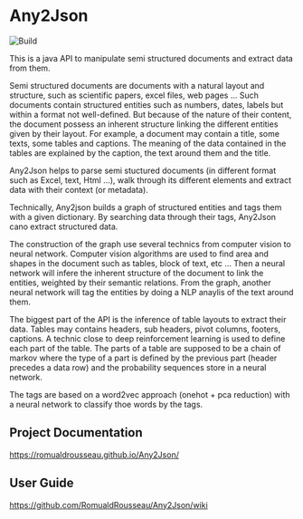 # Any2Json
![Build](https://github.com/RomualdRousseau/Any2Json/workflows/Build/badge.svg)

This is a java API to manipulate semi structured documents and extract data from them.

Semi structured documents are documents with a natural layout and structure, such as scientific papers, excel files, web pages ... Such documents contain structured entities such as numbers, dates, labels but within a format not well-defined. But because of the nature of their content, the document possess an inherent structure linking the different entities given by their layout. For example, a document may contain a title, some texts, some tables and captions. The meaning of the data contained in the tables are explained by the caption, the text around them and the title.

Any2Json helps to parse semi stuctured documents (in different format such as Excel, text, Html ...), walk through its different elements and extract data with their context (or metadata).

Technically, Any2json builds a graph of structured entities and tags them with a given dictionary. By searching data through their tags, Any2Json cano extract structured data.

The construction of the graph use several technics from computer vision to neural network. Computer vision algorithms are used to find area and shapes in the document such as tables, block of text, etc ... Then a neural network will infere the inherent structure of the document to link the entities, weighted by their semantic relations. From the graph, another neural network will tag the entities by doing a NLP anaylis of the text around them.

The biggest part of the API is the inference of table layouts to extract their data. Tables may contains headers, sub headers, pivot columns, footers, captions. A technic close to deep reinforcement learning is used to define each part of the table. The parts of a table are supposed to be a chain of markov where the type of a part is defined by the previous part (header precedes a data row) and the probability sequences store in a neural network.

The tags are based on a word2vec approach (onehot + pca reduction) with a neural network to classify thoe words by the tags.

## Project Documentation

https://romualdrousseau.github.io/Any2Json/

## User Guide

https://github.com/RomualdRousseau/Any2Json/wiki
